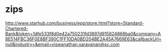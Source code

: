# zips
http://www.starhub.com/business/epp/store.html?store=Standard-Chartered-Bank&token=1dfe533f8d0e42a750231fd3897d915824868ba0&company=A8E514FBC36F0E8BF390C1FF10DA0BD204BE2A45A7669E63&callbackUrl=null&industry=&email=viswanathan.saravanan@sc.com
